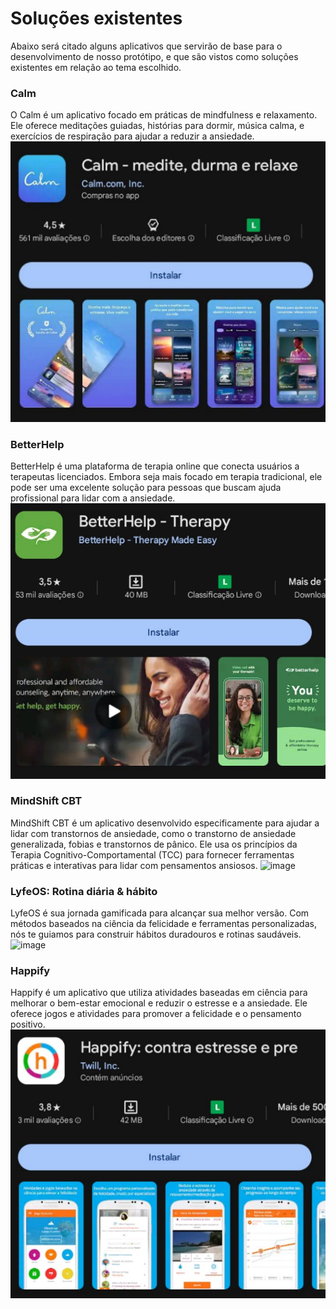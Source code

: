 # Soluções existentes
Abaixo será citado alguns aplicativos que servirão de base para o desenvolvimento de nosso protótipo, e que são vistos como soluções existentes em relação ao tema escolhido.
### Calm
O Calm é um aplicativo focado em práticas de mindfulness e relaxamento. Ele oferece meditações guiadas, histórias para dormir, música calma, e exercícios de respiração para ajudar a reduzir a ansiedade.
![image](https://github.com/Ghostdoce/IHC2/blob/442708915abd2fb197a182353d4e3de8f442f174/docs/1.%20Proposta/images/Captura%20de%20tela%202024-11-06%20155758.png)

### BetterHelp
BetterHelp é uma plataforma de terapia online que conecta usuários a terapeutas licenciados. Embora seja mais focado em terapia tradicional, ele pode ser uma excelente solução para pessoas que buscam ajuda profissional para lidar com a ansiedade.
![image](https://github.com/Ghostdoce/IHC2/blob/6e9899a1dbe1ebed1bd5d24f93cb0ed2f437f35a/docs/1.%20Proposta/images/better.jpg)

### MindShift CBT
MindShift CBT é um aplicativo desenvolvido especificamente para ajudar a lidar com transtornos de ansiedade, como o transtorno de ansiedade generalizada, fobias e transtornos de pânico. Ele usa os princípios da Terapia Cognitivo-Comportamental (TCC) para fornecer ferramentas práticas e interativas para lidar com pensamentos ansiosos.
![image]()

### LyfeOS: Rotina diária & hábito
LyfeOS é sua jornada gamificada para alcançar sua melhor versão. Com métodos baseados na ciência da felicidade e ferramentas personalizadas, nós te guiamos para construir hábitos duradouros e rotinas saudáveis.
![image](https://github.com/user-attachments/assets/b6ba729e-8618-4661-9e2b-1712e4a96b20)

### Happify
Happify é um aplicativo que utiliza atividades baseadas em ciência para melhorar o bem-estar emocional e reduzir o estresse e a ansiedade. Ele oferece jogos e atividades para promover a felicidade e o pensamento positivo.
![image](https://github.com/Ghostdoce/IHC2/blob/29e75c1a05c017ced1473dae8dfb0efb9d275d57/docs/1.%20Proposta/images/Captura%20de%20tela%202024-11-06%20155857.png)
